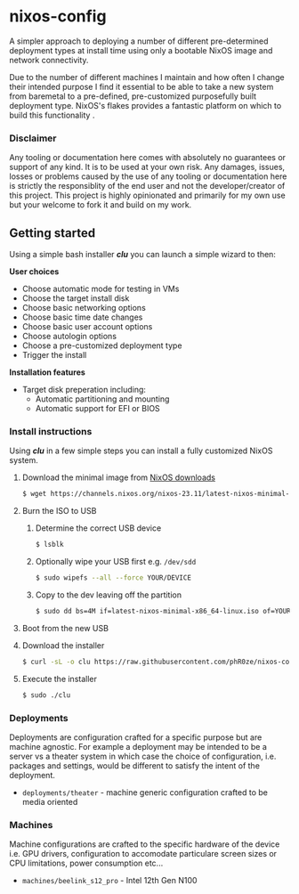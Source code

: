 # nixos-config
A simpler approach to deploying a number of different pre-determined deployment types at install time 
using only a bootable NixOS image and network connectivity.

Due to the number of different machines I maintain and how often I change their intended purpose I 
find it essential to be able to take a new system from baremetal to a pre-defined, pre-customized 
purposefully built deployment type. NixOS's flakes provides a fantastic platform on which to build 
this functionality .

### Disclaimer
Any tooling or documentation here comes with absolutely no guarantees or support of any kind. It is 
to be used at your own risk. Any damages, issues, losses or problems caused by the use of any tooling 
or documentation here is strictly the responsiblity of the end user and not the developer/creator of 
this project. This project is highly opinionated and primarily for my own use but your welcome to 
fork it and build on my work.

## Getting started
Using a simple bash installer ***clu*** you can launch a simple wizard to then:

**User choices**
* Choose automatic mode for testing in VMs
* Choose the target install disk
* Choose basic networking options
* Choose basic time date changes
* Choose basic user account options
* Choose autologin options
* Choose a pre-customized deployment type
* Trigger the install

**Installation features**
* Target disk preperation including:
  * Automatic partitioning and mounting
  * Automatic support for EFI or BIOS

### Install instructions
Using ***clu*** in a few simple steps you can install a fully customized NixOS system.

1. Download the minimal image from [NixOS downloads](https://nixos.org/download.html#nixos-iso)
   ```bash
   $ wget https://channels.nixos.org/nixos-23.11/latest-nixos-minimal-x86_64-linux.iso
   ```

2. Burn the ISO to USB 
   1. Determine the correct USB device
      ```bash
      $ lsblk
      ```
   2. Optionally wipe your USB first e.g. `/dev/sdd`
      ```bash
      $ sudo wipefs --all --force YOUR/DEVICE
      ```
   3. Copy to the dev leaving off the partition
      ```bash
      $ sudo dd bs=4M if=latest-nixos-minimal-x86_64-linux.iso of=YOUR/DEVICE status=progress conv=fsync oflag=direct
      ```

3. Boot from the new USB

4. Download the installer
   ```bash
   $ curl -sL -o clu https://raw.githubusercontent.com/phR0ze/nixos-config/main/clu
   ```

5. Execute the installer
   ```bash
   $ sudo ./clu
   ```

### Deployments
Deployments are configuration crafted for a specific purpose but are machine agnostic. For example a 
deployment may be intended to be a server vs a theater system in which case the choice of 
configuration, i.e. packages and settings, would be different to satisfy the intent of the 
deployment.

* `deployments/theater` - machine generic configuration crafted to be media oriented

### Machines
Machine configurations are crafted to the specific hardware of the device i.e. GPU drivers, 
configuration to accomodate particulare screen sizes or CPU limitations, power consumption etc...

* `machines/beelink_s12_pro` - Intel 12th Gen N100

<!-- 
vim: ts=2:sw=2:sts=2
-->
